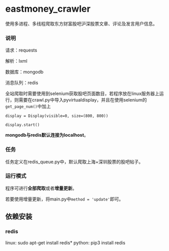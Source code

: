 # eastmoney_crawler
使用多进程、多线程爬取东方财富股吧沪深股票文章、评论及发言用户信息。

### 说明

请求：requests

解析：lxml

数据库：mongodb

消息队列：redis

全站爬取时需要使用到selenium获取股吧页面数目，若程序放在linux服务器上运行，则需要在crawl.py中导入pyvirtualdisplay，并且在使用selenium的`get_page_num()`中加上

```
display = Display(visible=0, size=(800, 800))  

display.start() 
```

**mongodb与redis默认连接为localhost**。

### 任务

任务定义在redis_queue.py中，默认爬取上海+深圳股票的股吧帖子。

### 运行模式

程序可进行**全部爬取**或者**增量更新**。

若要使用增量更新，将main.py中`method = 'update'`即可。

## 依赖安装
### redis
linux:  sudo apt-get install redis*
python: pip3 install redis


